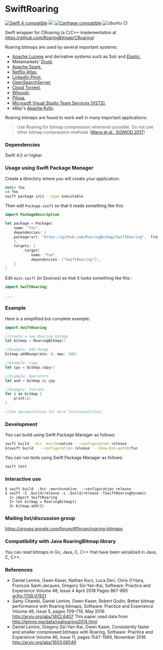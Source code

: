 # SwiftRoaring
<a href="https://developer.apple.com/swift"><img src="https://img.shields.io/badge/Swift4-compatible-green.svg?style=flat" alt="Swift 4 compatible" /></a>
<a href="https://github.com/apple/swift-package-manager"><img src="https://img.shields.io/badge/Swift%20Package%20Manager-compatible-brightgreen.svg"/></a>
[![Carthage compatible](https://img.shields.io/badge/Carthage-compatible-4BC51D.svg?style=flat)](https://github.com/Carthage/Carthage) ![Ubuntu  CI](https://github.com/RoaringBitmap/SwiftRoaring/workflows/Swift%20on%20Ubuntu%20(latest)/badge.svg)




Swift wrapper for CRoaring (a C/C++ implementation at https://github.com/RoaringBitmap/CRoaring)

Roaring bitmaps are used by several important systems:

*   [Apache Lucene](http://lucene.apache.org/core/) and derivative systems such as Solr and [Elastic](https://www.elastic.co/),
*   Metamarkets' [Druid](http://druid.io/),
*   [Apache Spark](http://spark.apache.org),
*   [Netflix Atlas](https://github.com/Netflix/atlas),
*   [LinkedIn Pinot](https://github.com/linkedin/pinot/wiki),
*   [OpenSearchServer](http://www.opensearchserver.com),
*   [Cloud Torrent](https://github.com/jpillora/cloud-torrent),
*   [Whoosh](https://pypi.python.org/pypi/Whoosh/),
*   [Pilosa](https://www.pilosa.com/),
*   [Microsoft Visual Studio Team Services (VSTS)](https://www.visualstudio.com/team-services/),
*   eBay's [Apache Kylin](http://kylin.io).

Roaring bitmaps are found to work well in many important applications:

> Use Roaring for bitmap compression whenever possible. Do not use other bitmap compression methods ([Wang et al., SIGMOD 2017](http://db.ucsd.edu/wp-content/uploads/2017/03/sidm338-wangA.pdf))


### Dependencies

Swift 4.0 or higher

### Usage using Swift Package Manager

Create a directory where you will create your application:

```bash
mkdir foo
cd foo
swift package init --type executable
```

Then edit ``Package.swift`` so that it reads something like this:


```swift
import PackageDescription

let package = Package(
    name: "foo",
    dependencies: [
   .package(url: "https://github.com/RoaringBitmap/SwiftRoaring",  from: "0.0.1")
    ],
    targets: [
        .target(
            name: "foo",
            dependencies: ["SwiftRoaring"]),
    ]
)
```

Edit ``main.swift`` (in Sources) so that it looks something like this :

```swift
import SwiftRoaring;

....
```

### Example

Here is a simplified but complete example:

```swift
import SwiftRoaring

//Create a new Roaring Bitmap
let bitmap = RoaringBitmap()

//Example: Add Range
bitmap.addRange(min: 0, max: 500)

//Example: copy
let cpy = bitmap.copy()

//Example: Operators
let and = bitmap && cpy

//Example: Iterate
for i in bitmap {
    print(i)
}

//See documentation for more functionalities!

```

### Development

You can build using Swift Package Manager as follows:

```bash    
swift build  -Xcc -march=native  --configuration release
$(swift build   --configuration release  --show-bin-path)/fun
```
You can run tests using Swift Package Manager as follows:
```bash    
swift test
```

### Interactive use

```
$ swift build  -Xcc -march=native  --configuration release
$ swift -I .build/release -L .build/release -lSwiftRoaringDynamic
  1> import SwiftRoaring
  2> let bitmap = RoaringBitmap()
  3> bitmap.add(1)
```

### Mailing list/discussion group

https://groups.google.com/forum/#!forum/roaring-bitmaps

### Compatibility with Java RoaringBitmap library

You can read bitmaps in Go, Java, C, C++ that have been serialized in Java, C, C++.

### References

-  Daniel Lemire, Owen Kaser, Nathan Kurz, Luca Deri, Chris O'Hara, François Saint-Jacques, Gregory Ssi-Yan-Kai,  Software: Practice and Experience Volume 48, Issue 4 April 2018 Pages 867-895 [arXiv:1709.07821](https://arxiv.org/abs/1709.07821)
-  Samy Chambi, Daniel Lemire, Owen Kaser, Robert Godin,
Better bitmap performance with Roaring bitmaps,
Software: Practice and Experience Volume 46, Issue 5, pages 709–719, May 2016
http://arxiv.org/abs/1402.6407 This paper used data from http://lemire.me/data/realroaring2014.html
- Daniel Lemire, Gregory Ssi-Yan-Kai, Owen Kaser, Consistently faster and smaller compressed bitmaps with Roaring, Software: Practice and Experience Volume 46, Issue 11, pages 1547-1569, November 2016 http://arxiv.org/abs/1603.06549
